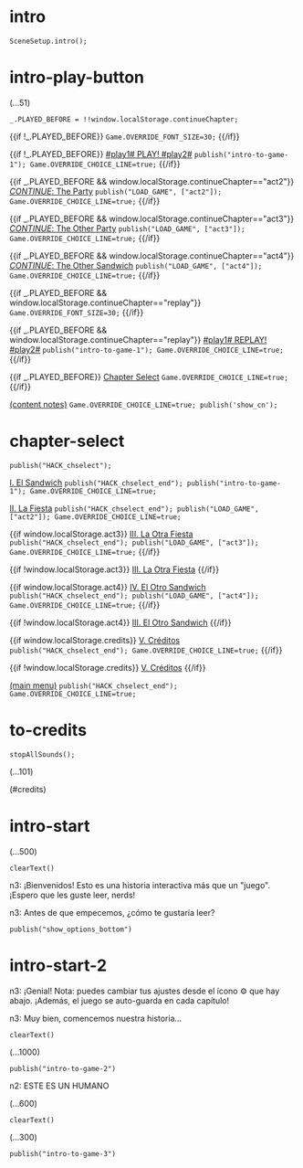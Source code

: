 # intro

`SceneSetup.intro();`

# intro-play-button

(...51)

```
_.PLAYED_BEFORE = !!window.localStorage.continueChapter;
```

{{if !_.PLAYED_BEFORE}}
`Game.OVERRIDE_FONT_SIZE=30;`
{{/if}}

{{if !_.PLAYED_BEFORE}}
[#play1# PLAY! #play2#](#intro-start) `publish("intro-to-game-1"); Game.OVERRIDE_CHOICE_LINE=true;`
{{/if}}

{{if _.PLAYED_BEFORE && window.localStorage.continueChapter=="act2"}}
[_CONTINUE_: The Party](#act2) `publish("LOAD_GAME", ["act2"]); Game.OVERRIDE_CHOICE_LINE=true;`
{{/if}}

{{if _.PLAYED_BEFORE && window.localStorage.continueChapter=="act3"}}
[_CONTINUE_: The Other Party](#act3) `publish("LOAD_GAME", ["act3"]); Game.OVERRIDE_CHOICE_LINE=true;`
{{/if}}

{{if _.PLAYED_BEFORE && window.localStorage.continueChapter=="act4"}}
[_CONTINUE_: The Other Sandwich](#act4) `publish("LOAD_GAME", ["act4"]); Game.OVERRIDE_CHOICE_LINE=true;`
{{/if}}

{{if _.PLAYED_BEFORE && window.localStorage.continueChapter=="replay"}}
`Game.OVERRIDE_FONT_SIZE=30;`
{{/if}}

{{if _.PLAYED_BEFORE && window.localStorage.continueChapter=="replay"}}
[#play1# REPLAY! #play2#](#intro-start) `publish("intro-to-game-1"); Game.OVERRIDE_CHOICE_LINE=true;`
{{/if}}

{{if _.PLAYED_BEFORE}}
[Chapter Select](#chapter-select) `Game.OVERRIDE_CHOICE_LINE=true;`
{{/if}}

[(content notes)](#intro-play-button) `Game.OVERRIDE_CHOICE_LINE=true; publish('show_cn');`

# chapter-select

`publish("HACK_chselect");`

[I. El Sandwich](#intro-start) `publish("HACK_chselect_end"); publish("intro-to-game-1"); Game.OVERRIDE_CHOICE_LINE=true;`

[II. La Fiesta](#act2) `publish("HACK_chselect_end"); publish("LOAD_GAME", ["act2"]); Game.OVERRIDE_CHOICE_LINE=true;`

{{if window.localStorage.act3}}
[III. La Otra Fiesta](#act3) `publish("HACK_chselect_end"); publish("LOAD_GAME", ["act3"]); Game.OVERRIDE_CHOICE_LINE=true;`
{{/if}}

{{if !window.localStorage.act3}}
[III. La Otra Fiesta]()
{{/if}}

{{if window.localStorage.act4}}
[IV. El Otro Sandwich](#act4) `publish("HACK_chselect_end"); publish("LOAD_GAME", ["act4"]); Game.OVERRIDE_CHOICE_LINE=true;`
{{/if}}

{{if !window.localStorage.act4}}
[III. El Otro Sandwich]()
{{/if}}

{{if window.localStorage.credits}}
[V. Créditos](#to-credits) `publish("HACK_chselect_end"); Game.OVERRIDE_CHOICE_LINE=true;`
{{/if}}

{{if !window.localStorage.credits}}
[V. Créditos]()
{{/if}}

[(main menu)](#intro-play-button) `publish("HACK_chselect_end"); Game.OVERRIDE_CHOICE_LINE=true;`

# to-credits

`stopAllSounds();`

(...101)

(#credits)

# intro-start

(...500)

`clearText()`

n3: ¡Bienvenidos! Esto es una historia interactiva más que un "juego". ¡Espero que les guste leer, nerds!

n3: Antes de que empecemos, ¿cómo te gustaría leer?

`publish("show_options_bottom")`

# intro-start-2

n3: ¡Genial! Nota: puedes cambiar tus ajustes desde el ícono ⚙ que hay abajo. ¡Además, el juego se auto-guarda en cada capítulo!

n3: Muy bien, comencemos nuestra historia...

`clearText()`

(...1000)

`publish("intro-to-game-2")`

n2: ESTE ES UN HUMANO

(...600)

`clearText()`

(...300)

`publish("intro-to-game-3")`